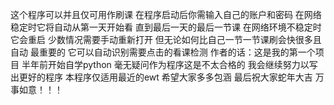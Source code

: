 这个程序可以并且仅可用作刷课 在程序启动后你需输入自己的账户和密码 在网络稳定时它将自动从第一天开始看 直到最后一天的最后一节课 在网络环境不稳定时它会重启 少数情况需要手动重新打开 但无论如何比自己一节一节课刷会快很多且自动 最重要的 它可以自动识别需要点击的看课检测 
作者的话：这是我的第一个项目 半年前开始自学python 毫无疑问作为程序这是不太合格的 我会继续努力以写出更好的程序 本程序仅适用最近的ewt 希望大家多多包涵 最后祝大家蛇年大吉 万事如意！！！
